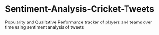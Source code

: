 # Sentiment-Analysis-Cricket-Tweets
Popularity and Qualitative Performance tracker of players and teams over time using sentiment analysis of tweets
